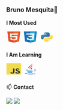 ### Bruno Mesquita👋

<b> I Most Used</b>
 <div style="display: inline_block">
  <img align="center" alt="Rafa-HTML" height="30" width="40" src="https://raw.githubusercontent.com/devicons/devicon/master/icons/html5/html5-original.svg">
  <img align="center" alt="Rafa-CSS" height="30" width="40" src="https://raw.githubusercontent.com/devicons/devicon/master/icons/css3/css3-original.svg">
  <img align="center" alt="Rafa-Python" height="30" width="40" src="https://raw.githubusercontent.com/devicons/devicon/master/icons/python/python-original.svg">
</div>
 
###

<b>I Am Learning </b>
<div>
  <img align="center" alt="Rafa-CSS" height="30" width="40" src="https://github.com/devicons/devicon/blob/master/icons/javascript/javascript-original.svg">
 <img align="center" alt="Rafa-CSS" height="30" width="40" src="https://github.com/devicons/devicon/blob/master/icons/java/java-original.svg">
</div>
 
 ###
 
 📫 <b> Contact </b>

 <div> 
  <a href="https://www.linkedin.com/in/bruno-mesquita-a672a0164/" target="_blank"><img src="https://img.shields.io/badge/-LinkedIn-%230077B5?style=for-the-badge&logo=linkedin&logoColor=white" target="_blank"></a> 
    <a href = "mailto:bruno-santos-m@outlook.com"><img src="https://img.shields.io/badge/Microsoft_Outlook-0078D4?style=for-the-badge&logo=microsoft-outlook&logoColor=white"></a>
 
</div>
